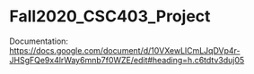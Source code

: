 # Fall2020_CSC403_Project
Documentation: https://docs.google.com/document/d/10VXewLlCmLJqDVp4r-JHSgFQe9x4lrWay6mnb7f0WZE/edit#heading=h.c6tdtv3duj05
